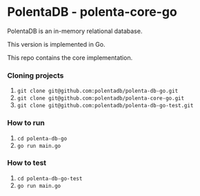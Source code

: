 # PolentaDB - polenta-core-go

PolentaDB is an in-memory relational database.

This version is implemented in Go.

This repo contains the core implementation. 

### Cloning projects

1. ```git clone git@github.com:polentadb/polenta-db-go.git```
2. ```git clone git@github.com:polentadb/polenta-core-go.git```
3. ```git clone git@github.com:polentadb/polenta-db-go-test.git```

### How to run

1. ```cd polenta-db-go```
2. ```go run main.go```

### How to test

1. ```cd polenta-db-go-test```
2. ```go run main.go```
